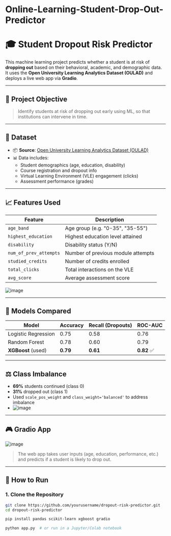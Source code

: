 # Online-Learning-Student-Drop-Out-Predictor
# 🎓 Student Dropout Risk Predictor

This machine learning project predicts whether a student is at risk of **dropping out** based on their behavioral, academic, and demographic data. It uses the **Open University Learning Analytics Dataset (OULAD)** and deploys a live web app via **Gradio**.

---

## 📌 Project Objective

> Identify students at risk of dropping out early using ML, so that institutions can intervene in time.

---

## 📁 Dataset

- 📦 **Source**: [Open University Learning Analytics Dataset (OULAD)](https://analyse.kmi.open.ac.uk/open_dataset)
- 📊 Data includes:
  - Student demographics (age, education, disability)
  - Course registration and dropout info
  - Virtual Learning Environment (VLE) engagement (clicks)
  - Assessment performance (grades)

---

## 📈 Features Used

| Feature              | Description                           |
|----------------------|---------------------------------------|
| `age_band`           | Age group (e.g. "0-35", "35-55")       |
| `highest_education`  | Highest education level attained       |
| `disability`         | Disability status (Y/N)               |
| `num_of_prev_attempts` | Number of previous module attempts |
| `studied_credits`    | Number of credits enrolled            |
| `total_clicks`       | Total interactions on the VLE         |
| `avg_score`          | Average assessment score              |


![image](https://github.com/user-attachments/assets/d0c0f2c1-0256-4bfc-b3ad-64d691000902)

---

## 🧠 Models Compared

| Model              | Accuracy | Recall (Dropouts) | ROC-AUC |
|-------------------|----------|-------------------|---------|
| Logistic Regression | 0.75    | 0.58              | 0.76    |
| Random Forest       | 0.78    | 0.60              | 0.79    |
| **XGBoost** (used)  | **0.79**| **0.61**          | **0.82** ✅ |

---

## ⚖️ Class Imbalance

- **69%** students continued (class 0)
- **31%** dropped out (class 1)
- Used `scale_pos_weight` and `class_weight='balanced'` to address imbalance
- ![image](https://github.com/user-attachments/assets/6acfc274-055a-456a-b597-a5add42c4fff)


---

## 🎮 Gradio App

![image](https://github.com/user-attachments/assets/46ff32c5-414b-452d-8a58-b5efb747042e)


> The web app takes user inputs (age, education, performance, etc.) and predicts if a student is likely to drop out.


---

## 🚀 How to Run

### 1. Clone the Repository

```bash
git clone https://github.com/yourusername/dropout-risk-predictor.git
cd dropout-risk-predictor

pip install pandas scikit-learn xgboost gradio

python app.py  # or run in a Jupyter/Colab notebook
